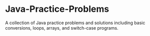 # Java-Practice-Problems
A collection of Java practice problems and solutions including basic conversions, loops, arrays, and switch-case programs.
